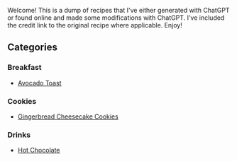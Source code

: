 Welcome! This is a dump of recipes that I've either generated with ChatGPT or found online and made some modifications with ChatGPT. I've included the credit link to the original recipe where applicable. Enjoy!

## Categories

### Breakfast

- [Avocado Toast](breakfast/avocado-toast.md)

### Cookies

- [Gingerbread Cheesecake Cookies](cookies/gingerbread-cheesecake.md)

### Drinks

- [Hot Chocolate](drinks/hot-chocolate.md)
